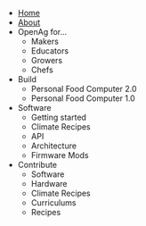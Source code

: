- [Home](/start)
- [About](/about)
- OpenAg for...
  - Makers
  - Educators
  - Growers
  - Chefs
- Build
  - Personal Food Computer 2.0
  - Personal Food Computer 1.0
- Software
  - Getting started
  - Climate Recipes
  - API
  - Architecture
  - Firmware Mods
- Contribute
  - Software
  - Hardware
  - Climate Recipes
  - Curriculums
  - Recipes
